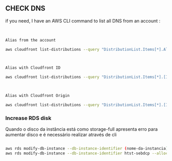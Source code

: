 ## CHECK DNS
if you need, I have an AWS CLI command to list all DNS from an account :

 
```sh
Alias from the account

aws cloudfront list-distributions --query "DistributionList.Items[*].Aliases.Items[*]" --output yaml

 

Alias with Cloudfront ID

aws cloudfront list-distributions --query "DistributionList.Items[*].[Id,Aliases.Items[*]]" --output yaml

 

Alias with Cloudfront Origin

aws cloudfront list-distributions --query "DistributionList.Items[*].[Id,Aliases.Items[*],Origins.Items[*].{id:Id,name:DomainName}]" --output yaml

```


### Increase RDS disk
Quando o disco da instância está como storage-full apresenta erro para aumentar disco e é necessário realizar através de cli

```sh

aws rds modify-db-instance --db-instance-identifier (nome-da-instancia) --allocated-storage (valor em GB) --apply-immediately
aws rds modify-db-instance --db-instance-identifier htst-sebdcp --allocated-storage 10 --apply-immediately
```

